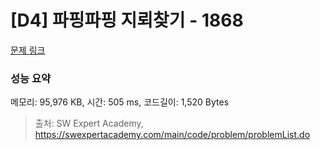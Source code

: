 # [D4] 파핑파핑 지뢰찾기 - 1868 

[문제 링크](https://swexpertacademy.com/main/code/problem/problemDetail.do?contestProbId=AV5LwsHaD1MDFAXc) 

### 성능 요약

메모리: 95,976 KB, 시간: 505 ms, 코드길이: 1,520 Bytes



> 출처: SW Expert Academy, https://swexpertacademy.com/main/code/problem/problemList.do